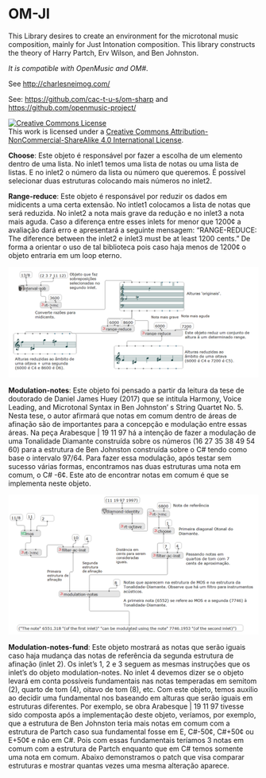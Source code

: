 # OM-JI
This Library desires to create an environment for the microtonal music composition, mainly for Just Intonation composition. This library constructs the theory of Harry Partch, Erv Wilson, and Ben Johnston. 


*It is compatible with OpenMusic and OM#*. 

See http://charlesneimog.com/ 

See: https://github.com/cac-t-u-s/om-sharp and https://github.com/openmusic-project/
 
<a rel="license" href="http://creativecommons.org/licenses/by-nc-sa/4.0/"><img alt="Creative Commons License" style="border-width:0" src="https://i.creativecommons.org/l/by-nc-sa/4.0/88x31.png" /></a><br />This work is licensed under a <a rel="license" href="http://creativecommons.org/licenses/by-nc-sa/4.0/">Creative Commons Attribution-NonCommercial-ShareAlike 4.0 International License</a>.

**Choose**: Este objeto é responsável por fazer a escolha de um elemento dentro de uma lista. No inlet1 temos uma lista de notas ou uma lista de listas. E no inlet2 o número da lista ou número que queremos. É possível selecionar duas estruturas colocando mais números no inlet2. 

**Range-reduce**: Este objeto é responsável por reduzir os dados em midicents a uma certa extensão. No intlet1 colocamos a lista de notas que será reduzida. No inlet2 a nota mais grave da redução e no inlet3 a nota mais aguda. Caso a diferença entre esses inlets for menor que 1200¢ a avaliação dará erro e apresentará a seguinte mensagem: “RANGE-REDUCE: The diference between the inlet2 e inlet3 must be at least 1200 cents.” De forma a orientar o uso de tal biblioteca pois caso haja menos de 1200¢ o objeto entraria em um loop eterno.


![Range Reduce](https://github.com/charlesneimog/OM-JI/blob/master/resources/Imagens/Range%20Reduce.png)

**Modulation-notes**: Este objeto foi pensado a partir da leitura da tese de doutorado de Daniel James Huey (2017) que se intitula Harmony, Voice Leading, and Microtonal Syntax in Ben Johnston’ s String Quartet No. 5. Nesta tese, o autor afirmará que notas em comum dentro de áreas de afinação são de importantes para a concepção e modulação entre essas áreas. Na peça Arabesque | 19 11 97 há a intenção de fazer a modulação de uma Tonalidade Diamante construída sobre os números (16 27 35 38 49 54 60) para a estrutura de Ben Johnston construída sobre o C# tendo como base o intervalo 97/64. Para fazer essa modulação, após testar sem sucesso várias formas, encontramos nas duas estruturas uma nota em comum, o C# -6¢. Este ato de encontrar notas em comum é que se implementa neste objeto. 

![Modulation Notes](https://github.com/charlesneimog/OM-JI/blob/master/resources/Imagens/Modulations%20notes.png)

**Modulation-notes-fund**: Este objeto mostrará as notas que serão iguais caso haja mudança das notas de referência da segunda estrutura de afinação (inlet 2). Os inlet’s 1, 2 e 3 seguem as mesmas instruções que os inlet’s do objeto modulation-notes. No inlet 4 devemos dizer se o objeto levará em conta possíveis fundamentais nas notas temperadas em semitom (2), quarto de tom (4), oitavo de tom (8), etc. Com este objeto, temos auxilio ao decidir uma fundamental nos baseando em alturas que serão iguais em estruturas diferentes. Por exemplo, se obra Arabesque | 19 11 97 tivesse sido composta após a implementação deste objeto, veríamos, por exemplo, que a estrutura de Ben Johnston teria mais notas em comum com a estrutura de Partch caso sua fundamental fosse em E, C#-50¢, C#+50¢ ou E+50¢ e não em C#. Pois com essas fundamentais teríamos 3 notas em comum com a estrutura de Partch enquanto que em C# temos somente uma nota em comum. Abaixo demonstramos o patch que visa comparar estruturas e mostrar quantas vezes uma mesma alteração aparece.
